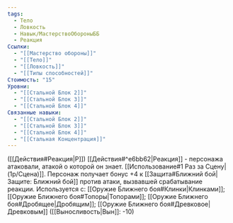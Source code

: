 ```yaml
---
tags:
  - Тело
  - Ловкость
  - Навык/МастерствоОбороныББ
  - Реакция
Ссылки:
  - "[[Мастерство обороны]]"
  - "[[Тело]]"
  - "[[Ловкость]]"
  - "[[Типы способностей]]"
Стоимость: "15"
Уровни:
  - "[[Стальной Блок 2]]"
  - "[[Стальной Блок 3]]"
  - "[[Стальной Блок 4]]"
Связанные навыки:
  - "[[Стальной Блок 2]]"
  - "[[Стальной Блок 3]]"
  - "[[Стальной Блок 4]]"
  - "[[Стальная Концентрация]]"
---
```

([[Действия#Реакция|Р]]) [[Действия#^e6bb62|Реакция]] - персонажа атаковали, атакой о которой он знает. [[Использование#1 Раз за Сцену|(1р/Сцена)]]. Персонаж получает бонус +4 к [[Защита#Ближний бой|Защите: Ближний бой]] против атаки, вызвавшей срабатывание реакции. 
Используется с: [[Оружие Ближнего боя#Клинки|Клинками]]; [[Оружие Ближнего боя#Топоры|Топорами]]; [[Оружие Ближнего боя#Дробящее|Дробящим]]; [[Оружие Ближнего боя#Древковое|Древковым]] ([[Выносливость|Вын]]: -10)